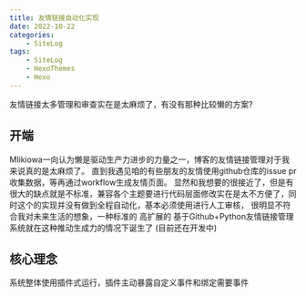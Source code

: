 ```yaml
---
title: 友情链接自动化实现
date: 2022-10-22
categories:
    - SiteLog
tags:
    - SiteLog
    - HexoThemes
    - Hexo
---
```

友情链接太多管理和审查实在是太麻烦了，有没有那种比较懒的方案?
<!-- more -->

## 开端
Mlikiowa一向认为懒是驱动生产力进步的力量之一，博客的友情链接管理对于我来说真的是太麻烦了。
直到我遇见咱的有些朋友的友情使用github仓库的issue pr收集数据，等再通过workflow生成友情页面。
显然和我想要的很接近了，但是有很大的缺点就是不标准，兼容各个主题要进行代码层面修改实在是太不方便了，同时这个的实现并没有做到全程自动化，基本必须使用进行人工审核，
很明显不符合我对未来生活的想象，一种标准的 高扩展的 基于Github+Python友情链接管理系统就在这种推动生成力的情况下诞生了
(目前还在开发中)
## 核心理念
系统整体使用插件式运行，插件主动暴露自定义事件和绑定需要事件
